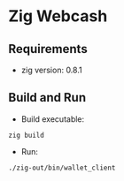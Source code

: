 # Zig Webcash

## Requirements

- zig version: 0.8.1

## Build and Run

- Build executable:

```
zig build
```

- Run:

```
./zig-out/bin/wallet_client
```
